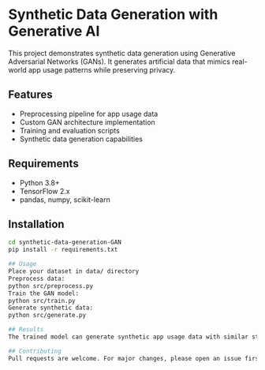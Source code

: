 # Synthetic Data Generation with Generative AI

This project demonstrates synthetic data generation using Generative Adversarial Networks (GANs). It generates artificial data that mimics real-world app usage patterns while preserving privacy.

## Features
- Preprocessing pipeline for app usage data
- Custom GAN architecture implementation
- Training and evaluation scripts
- Synthetic data generation capabilities

## Requirements
- Python 3.8+
- TensorFlow 2.x
- pandas, numpy, scikit-learn

## Installation
```bash
cd synthetic-data-generation-GAN
pip install -r requirements.txt

## Usage
Place your dataset in data/ directory
Preprocess data:
python src/preprocess.py
Train the GAN model:
python src/train.py
Generate synthetic data:
python src/generate.py

## Results
The trained model can generate synthetic app usage data with similar statistical properties to the original dataset while protecting user privacy.

## Contributing
Pull requests are welcome. For major changes, please open an issue first.
